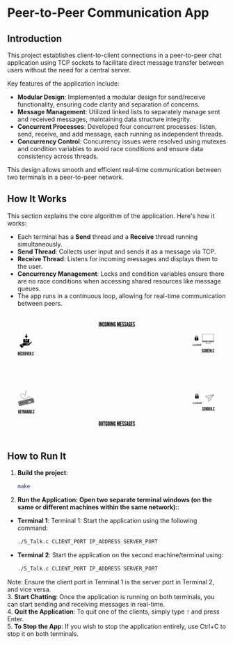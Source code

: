 # **Peer-to-Peer Communication App**

## **Introduction**

This project establishes client-to-client connections in a peer-to-peer chat application using TCP sockets to facilitate direct message transfer between users without the need for a central server. 

Key features of the application include:
- **Modular Design**: Implemented a modular design for send/receive functionality, ensuring code clarity and separation of concerns.
- **Message Management**: Utilized linked lists to separately manage sent and received messages, maintaining data structure integrity.
- **Concurrent Processes**: Developed four concurrent processes: listen, send, receive, and add message, each running as independent threads.
- **Concurrency Control**: Concurrency issues were resolved using mutexes and condition variables to avoid race conditions and ensure data consistency across threads.

This design allows smooth and efficient real-time communication between two terminals in a peer-to-peer network.  



## **How It Works** 

This section explains the core algorithm of the application. Here's how it works:

- Each terminal has a **Send** thread and a **Receive** thread running simultaneously.
- **Send Thread**: Collects user input and sends it as a message via TCP.
- **Receive Thread**: Listens for incoming messages and displays them to the user.
- **Concurrency Management**: Locks and condition variables ensure there are no race conditions when accessing shared resources like message queues.
- The app runs in a continuous loop, allowing for real-time communication between peers.



![Diagram](Media/diagram.gif)
## **How to Run It**

1. **Build the project**:
   ```bash
   make
2. **Run the Application: Open two separate terminal windows (on the same or different machines within the same network):**:
- **Terminal 1**: Terminal 1: Start the application using the following command:
  ```bash
  ./S_Talk.c CLIENT_PORT IP_ADDRESS SERVER_PORT
- **Terminal 2**: Start the application on the second machine/terminal using:
  ```bash
  ./S_Talk.c CLIENT_PORT IP_ADDRESS SERVER_PORT
Note: Ensure the client port in Terminal 1 is the server port in Terminal 2, and vice versa.  
3. **Start Chatting**: Once the application is running on both terminals, you can start sending and receiving messages in real-time.  
4. **Quit the Application**: To quit one of the clients, simply type `!` and press Enter.  
5. **To Stop the App**: If you wish to stop the application entirely, use Ctrl+C to stop it on both terminals.
